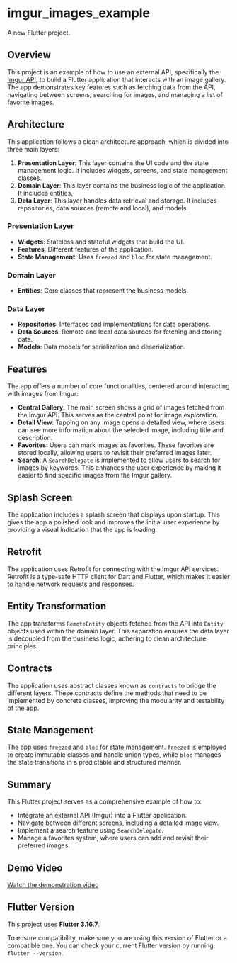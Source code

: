 # imgur_images_example

A new Flutter project.

## Overview

This project is an example of how to use an external API, specifically
the [Imgur API](https://apidocs.imgur.com/), to build a Flutter application that interacts with an
image gallery. The app demonstrates key features such as fetching data from the API, navigating
between screens, searching for images, and managing a list of favorite images.

## Architecture

This application follows a clean architecture approach, which is divided into three main layers:

1. **Presentation Layer**: This layer contains the UI code and the state management logic. It
   includes widgets, screens, and state management classes.
2. **Domain Layer**: This layer contains the business logic of the application. It includes
   entities.
3. **Data Layer**: This layer handles data retrieval and storage. It includes repositories, data
   sources (remote and local), and models.

### Presentation Layer

- **Widgets**: Stateless and stateful widgets that build the UI.
- **Features**: Different features of the application.
- **State Management**: Uses `freezed` and `bloc` for state management.

### Domain Layer

- **Entities**: Core classes that represent the business models.

### Data Layer

- **Repositories**: Interfaces and implementations for data operations.
- **Data Sources**: Remote and local data sources for fetching and storing data.
- **Models**: Data models for serialization and deserialization.

## Features

The app offers a number of core functionalities, centered around interacting with images from Imgur:

- **Central Gallery**: The main screen shows a grid of images fetched from the Imgur API. This
  serves as the central point for image exploration.
- **Detail View**: Tapping on any image opens a detailed view, where users can see more information
  about the selected image, including title and description.
- **Favorites**: Users can mark images as favorites. These favorites are stored locally, allowing
  users to revisit their preferred images later.
- **Search**: A `SearchDelegate` is implemented to allow users to search for images by keywords.
  This enhances the user experience by making it easier to find specific images from the Imgur
  gallery.

## Splash Screen

The application includes a splash screen that displays upon startup. This gives the app a polished
look and improves the initial user experience by providing a visual indication that the app is
loading.

## Retrofit

The application uses Retrofit for connecting with the Imgur API services. Retrofit is a type-safe
HTTP client for Dart and Flutter, which makes it easier to handle network requests and responses.

## Entity Transformation

The app transforms `RemoteEntity` objects fetched from the API into `Entity` objects used within the
domain layer. This separation ensures the data layer is decoupled from the business logic, adhering
to clean architecture principles.

## Contracts

The application uses abstract classes known as `contracts` to bridge the different layers. These
contracts define the methods that need to be implemented by concrete classes, improving the
modularity and testability of the app.

## State Management

The app uses `freezed` and `bloc` for state management. `freezed` is employed to create immutable
classes and handle union types, while `bloc` manages the state transitions in a predictable and
structured manner.

## Summary

This Flutter project serves as a comprehensive example of how to:

- Integrate an external API (Imgur) into a Flutter application.
- Navigate between different screens, including a detailed image view.
- Implement a search feature using `SearchDelegate`.
- Manage a favorites system, where users can add and revisit their preferred images.

## Demo Video

[Watch the demonstration video](./assets/video/readme_video.mp4)

## Flutter Version

This project uses **Flutter 3.16.7**.

To ensure compatibility, make sure you are using this version of Flutter or a compatible one. You
can check your current Flutter version by running: `flutter --version`.
